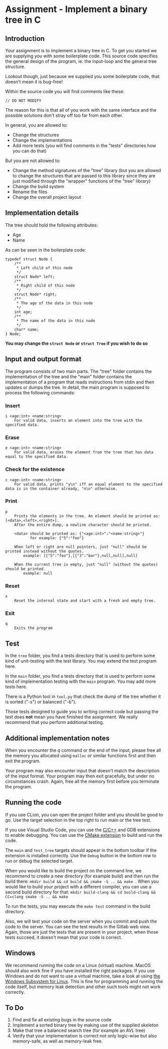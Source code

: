 # Assignment - Implement a binary tree in C

## Introduction
Your assignment is to implement a binary tree in C. To get you started we are supplying you with some boilerplate code. This source code specifies the general design of the program, ie. the input-loop and the general tree structure.

Lookout though, just because we supplied you some boilerplate code, that doesn't mean it is bug-free!

Within the source code you will find comments like these:
```
// DO NOT MODIFY
```
The reason for this is that all of you work with the same interface and the possible solutions don't stray off too far from each other.

In general, you are allowed to:
* Change the structures
* Change the implementations
* Add more tests (you will find comments in the "tests" directories how you can do that)

But you are not allowed to:
* Change the method signatures of the "tree" library (but you are allowed to change the structures that are passed to this library since they are just modified through the "wrapper" functions of the "tree" library)
* Change the build system
* Rename the files
* Change the overall project layout

## Implementation details

The tree should hold the following attributes:

* Age
* Name

As can be seen in the boilerplate code:

```
typedef struct Node {
    /**
     * Left child of this node
     */
    struct Node* left;
    /**
     * Right child of this node
     */
    struct Node* right;
    /**
     * The age of the data in this node
     */
    int age;
    /**
     * The name of the data in this node
     */
    char* name;
} Node;
```

**You may change the `struct Node` or `struct Tree` if you wish to do so**

## Input and output format

The program consists of two main parts. The "tree" folder contains the implementation of the tree and the "main" folder contains the implementation of a program that reads instructions from stdin and then updates or dumps the tree. In detail, the main program is supposed to process the following commands:

### Insert

```
i <age:int> <name:string>
    For valid data, inserts an element into the tree with the specified data.
```

### Erase

```
e <age:int> <name:string>
    For valid data, erases the element from the tree that has data equal to the specified data.
```

### Check for the existence

```
c <age:int> <name:string>
    For valid data, prints "y\n" iff an equal element to the specified data is in the container already, "n\n" otherwise.
```

### Print

```
p
    Prints the elements in the tree. An element should be printed as: [<data>,<left>,<right>].
    After the entire dump, a newline character should be printed.

    <data> should be printed as: {"<age:int>":"<name:string>"}
           for example: {"5":"foo"}

    When left or right are null pointers, just "null" should be printed instead without the quotes.
        example: [{"5":"foo"},[{"3":"bar"},null,null],null]
        
    When the current tree is empty, just "null" (without the quotes) should be printed.
        example: null

```

### Reset

```
x
    Reset the internal state and start with a fresh and empty tree.
```


### Exit

```
q
    Exits the program
```

## Test

In the `tree` folder, you find a tests directory that is used to perform some kind of unit-testing with the test library. You may extend the test program here.

In the `main` folder, you find a tests directory that is used to perform some kind of implementation testing with the `main` program. You may add more tests here.

There is a Python tool in `tool.py` that check the dump of the tree whether it is sorted ("-s") or balanced ("-b").

Those tests designed to guide you to writing correct code but passing the test does **not** mean you have finished the assignment. We really recommend that you perform additional testing.

## Additional implementation notes

When you encounter the *q* command or the end of the input, please free all the memory you allocated using `malloc` or similar functions first and then exit the program.

Your program may also encounter input that doesn't match the description of the input format. Your program may then exit gracefully, but under no circumstances crash. Again, free all the memory first before you terminate the program.

## Running the code
If you use CLion, you can open the project folder and you should be good to go. Use the target selection in the top right to run main or the tree test.

If you use Visual Studio Code, you can use the [C/C++](https://marketplace.visualstudio.com/items?itemName=ms-vscode.cpptools) and GDB extensions to enable debugging. You can use the [CMake extension](https://vector-of-bool.github.io/docs/vscode-cmake-tools/index.html) to build and run the code.

The `main` and `test_tree` targets should appear in the bottom toolbar if the extension is installed correctly. Use the `Debug` button in the bottom row to run or debug the selected target.

When you would like to build the project on the command line, we recommend to create a new directory (for example *build*) and then run the build there: `mkdir build && cd build && cmake -S .. && make `. When you would like to build your project with a different compiler, you can use a second build directory for that: `mkdir build-clang && cd build-clang && CC=clang cmake -S .. && make`

To run the tests, you may execute the `make test` command in the build directory.

Also, we will test your code on the server when you commit and push the code to the server. You can see the test results in the Gitlab web view. Again, those are just the tests that are present in your project, when those tests succeed, it doesn't mean that your code is correct.

## Windows

We recommend running the code on a Linux (virtual) machine. MacOS should also work fine if you have installed the right packages. If you use Windows and do not want to use a virtual machine, take a look at using [the Windows Subsystem for Linux](https://code.visualstudio.com/docs/remote/wsl). This is fine for programming and running the code itself, but memory leak detection and other such tools might not work correctly. 

## To Do

1. Find and fix all existing bugs in the source code
2. Implement a sorted binary tree by making use of the supplied skeleton
3. Make that tree a balanced search tree (for example an AVL tree)
4. Verify that your implementation is correct not only logic-wise but also memory-safe, as well as memory-leak free.